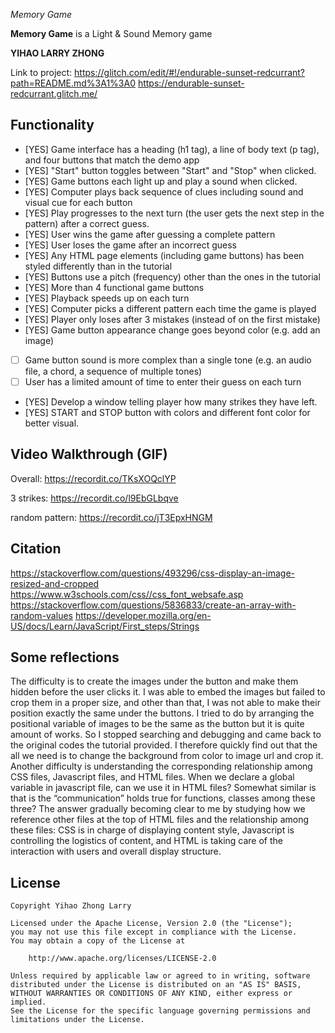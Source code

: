 *Memory Game*

**Memory Game** is a Light & Sound Memory game

**YIHAO LARRY ZHONG**

Link to project: https://glitch.com/edit/#!/endurable-sunset-redcurrant?path=README.md%3A1%3A0
https://endurable-sunset-redcurrant.glitch.me/

## Functionality


* [YES] Game interface has a heading (h1 tag), a line of body text (p tag), and four buttons that match the demo app
* [YES] "Start" button toggles between "Start" and "Stop" when clicked. 
* [YES] Game buttons each light up and play a sound when clicked. 
* [YES] Computer plays back sequence of clues including sound and visual cue for each button
* [YES] Play progresses to the next turn (the user gets the next step in the pattern) after a correct guess. 
* [YES] User wins the game after guessing a complete pattern
* [YES] User loses the game after an incorrect guess
* [YES] Any HTML page elements (including game buttons) has been styled differently than in the tutorial
* [YES] Buttons use a pitch (frequency) other than the ones in the tutorial
* [YES] More than 4 functional game buttons
* [YES] Playback speeds up on each turn
* [YES] Computer picks a different pattern each time the game is played
* [YES] Player only loses after 3 mistakes (instead of on the first mistake)
* [YES] Game button appearance change goes beyond color (e.g. add an image)
* [ ] Game button sound is more complex than a single tone (e.g. an audio file, a chord, a sequence of multiple tones)
* [ ] User has a limited amount of time to enter their guess on each turn

- [YES] Develop a window telling player how many strikes they have left.
- [YES] START and STOP button with colors and different font color for better visual.

## Video Walkthrough (GIF)


Overall:
https://recordit.co/TKsXOQclYP

3 strikes:
https://recordit.co/l9EbGLbqve

random pattern:
https://recordit.co/jT3EpxHNGM

## Citation
https://stackoverflow.com/questions/493296/css-display-an-image-resized-and-cropped
https://www.w3schools.com/css//css_font_websafe.asp
https://stackoverflow.com/questions/5836833/create-an-array-with-random-values
https://developer.mozilla.org/en-US/docs/Learn/JavaScript/First_steps/Strings

## Some reflections
The difficulty is to create the images under the button and make them hidden before the user clicks it. I was able to embed the images but failed to crop them in a proper size, and other than that, I was not able to make their position exactly the same under the buttons. I tried to do by arranging the positional variable of images to be the same as the button but it is quite amount of works. So I stopped searching and debugging and came back to the original codes the tutorial provided. I therefore quickly find out that the all we need is to change the background from color to image url and crop it. Another difficulty is understanding the corresponding relationship among CSS files, Javascript files, and HTML files. When we declare a global variable in javascript file, can we use it in HTML files? Somewhat similar is that is the “communication” holds true for functions, classes among these three? The answer gradually becoming clear to me by studying how we reference other files at the top of HTML files and the relationship among these files: CSS is in charge of displaying content style, Javascript is controlling the logistics of content, and HTML is taking care of the interaction with users and overall display structure. 


## License

    Copyright Yihao Zhong Larry

    Licensed under the Apache License, Version 2.0 (the "License");
    you may not use this file except in compliance with the License.
    You may obtain a copy of the License at

        http://www.apache.org/licenses/LICENSE-2.0

    Unless required by applicable law or agreed to in writing, software
    distributed under the License is distributed on an "AS IS" BASIS,
    WITHOUT WARRANTIES OR CONDITIONS OF ANY KIND, either express or implied.
    See the License for the specific language governing permissions and
    limitations under the License.
